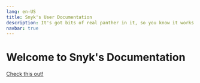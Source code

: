 ```yaml
---
lang: en-US
title: Snyk's User Documentation
description: It's got bits of real panther in it, so you know it works.
navbar: true
---
```


# Welcome to Snyk's Documentation
 [Check this out!](./main)
